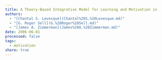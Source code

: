 ```yaml
---
title: A Theory-Based Integrative Model for Learning and Motivation in Higher Education
authors:
  - "[Chantal S. Levesque](Chantal%20S.%20Levesque.md)"
  - "[G. Roger Sell](G.%20Roger%20Sell.md)"
  - "[James A. Zimmerman](James%20A.%20Zimmerman.md)"
date: 2006-06-01
processed: false
tags:
  - motivation
share: true
---
```







